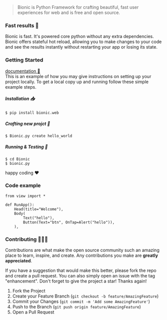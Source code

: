 
 
> Bionic is Python Framework for crafting beautiful, fast user experiences for web and is free and open source.



### Fast results 🚀
 Bionic is fast. It's powered core python without any extra dependencies.
 Bionic offers stateful hot reload, allowing you to make changes to your code and see the results instantly without restarting your app or losing its state.
 






### Getting Started
<a href="https://bionic-py.github.io/Bionic-Documentation/">documentation  📖 <a/>
 </br>
This is an example of how you may give instructions on setting up your project locally.
To get a local copy up and running follow these simple example steps.



##### Installation 📥


```shell:
$ pip install bionic.web
```

##### Crafting new projct 👷

```shell:
$ Bionic.py create hello_world
```



##### Running & Testing 👷

```shell:
$ cd Bionic
$ bionic.py
```


happy coding ❤️ 






### Code example


```python:
from view import *

def RunApp():
    Head(title="Welcome"),
    Body(
        Text("hello"),
        Button(Text="btn", OnTap=Alert("hello")),
    ),
```





<!-- CONTRIBUTING -->
### Contributing 👷🏼‍♂️

Contributions are what make the open source community such an amazing place to learn, inspire, and create. Any contributions you make are **greatly appreciated**.

If you have a suggestion that would make this better, please fork the repo and create a pull request. You can also simply open an issue with the tag "enhancement".
Don't forget to give the project a star! Thanks again!

1. Fork the Project
2. Create your Feature Branch (`git checkout -b feature/AmazingFeature`)
3. Commit your Changes (`git commit -m 'Add some AmazingFeature'`)
4. Push to the Branch (`git push origin feature/AmazingFeature`)
5. Open a Pull Request












